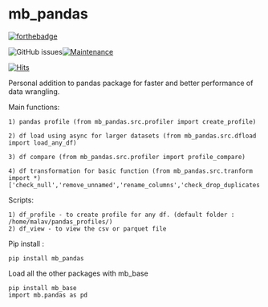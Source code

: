 # mb_pandas

[![forthebadge](https://forthebadge.com/images/badges/made-with-python.svg)](https://www.python.org/)

<img alt="GitHub issues" src="https://img.shields.io/github/issues/bigmb/mb_pandas">[![Maintenance](https://img.shields.io/badge/Maintained%3F-yes-green.svg)](https://github.com/bigmb/mb_pandas/graphs/commit-activity)

[![Hits](https://hits.seeyoufarm.com/api/count/incr/badge.svg?url=https%3A%2F%2Fgithub.com%2Fbigmb%2Fmb_pandas&count_bg=%2379C83D&title_bg=%23555555&icon=&icon_color=%23E7E7E7&title=hits&edge_flat=false)](https://hits.seeyoufarm.com)


Personal addition to pandas package for faster and better performance of data wrangling. 


Main functions:

    1) pandas profile (from mb_pandas.src.profiler import create_profile)

    2) df load using async for larger datasets (from mb_pandas.src.dfload import load_any_df)

    3) df compare (from mb_pandas.src.profiler import profile_compare)

    4) df transformation for basic function (from mb_pandas.src.tranform import *)
    ['check_null','remove_unnamed','rename_columns','check_drop_duplicates','get_dftype'])

Scripts:

    1) df_profile - to create profile for any df. (default folder : /home/malav/pandas_profiles/)
    2) df_view - to view the csv or parquet file

Pip install :

    pip install mb_pandas

Load all the other packages with mb_base

    pip install mb_base
    import mb.pandas as pd 
